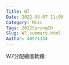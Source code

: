 ```yaml
---
Title: W7
Date: 2022-04-07 11:00
Category: Misc
Tags: 2022SpringCD
Slug: W7_summary.html
Author: 40971134
---
```



<!-- PELICAN_END_SUMMARY -->

W7分配繪圖軟體:
